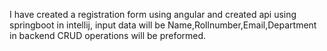 I have created a registration form using angular and created api using springboot in intellij, input data will be Name,Rollnumber,Email,Department
in backend CRUD operations will be preformed.
